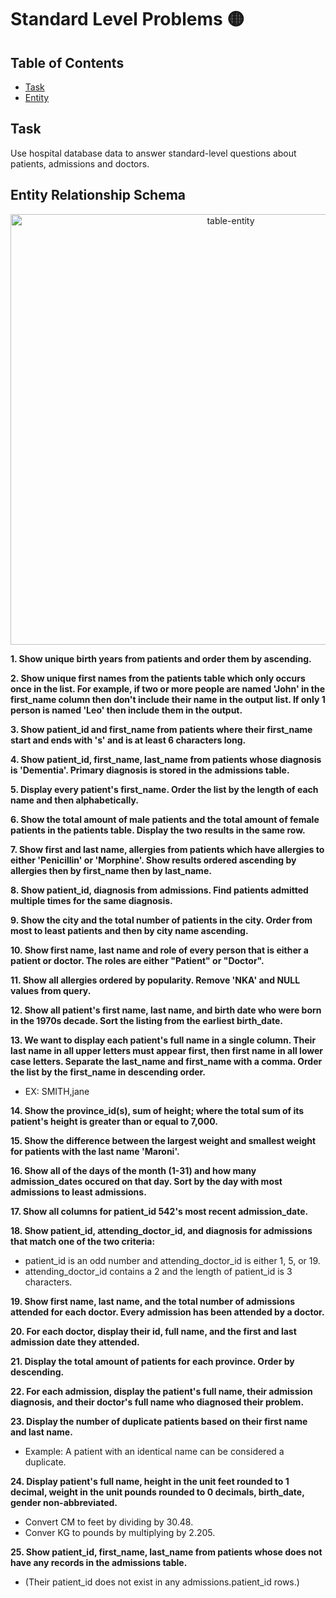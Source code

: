 # Standard Level Problems 🟡

## Table of Contents
+ [Task](https://github.com/jrgem/SQL-Practice/tree/main/Standard-Problems#task)
+ [Entity](https://github.com/jrgem/SQL-Practice/tree/main/Standard-Problems#entity-relationship-schema)

## Task
Use hospital database data to answer standard-level questions about patients, admissions and doctors.                   

## Entity Relationship Schema
<p align="center">
<img width="689" alt="table-entity" src="https://github.com/jrgem/SQL-Practice/assets/145512344/f513a598-f51e-4903-b1fd-a30c5952e124">
</p>

**1. Show unique birth years from patients and order them by ascending.**

**2. Show unique first names from the patients table which only occurs once in the list.
For example, if two or more people are named 'John' in the first_name column then don't include their name in the output list. If only 1 person is named 'Leo' then include them in the output.**

**3. Show patient_id and first_name from patients where their first_name start and ends with 's' and is at least 6 characters long.**

**4. Show patient_id, first_name, last_name from patients whose diagnosis is 'Dementia'.
Primary diagnosis is stored in the admissions table.**

**5. Display every patient's first_name.
Order the list by the length of each name and then alphabetically.**

**6. Show the total amount of male patients and the total amount of female patients in the patients table.
Display the two results in the same row.**

**7. Show first and last name, allergies from patients which have allergies to either 'Penicillin' or 'Morphine'.
Show results ordered ascending by allergies then by first_name then by last_name.**

**8. Show patient_id, diagnosis from admissions. Find patients admitted multiple times for the same diagnosis.**

**9. Show the city and the total number of patients in the city. Order from most to least patients and then by city name ascending.**

**10. Show first name, last name and role of every person that is either a patient or doctor. The roles are either "Patient" or "Doctor".**

**11. Show all allergies ordered by popularity. Remove 'NKA' and NULL values from query.**

**12. Show all patient's first name, last name, and birth date who were born in the 1970s decade. Sort the listing from the earliest birth_date.**

**13. We want to display each patient's full name in a single column. Their last name in all upper letters must appear first, then first name in all lower case letters. Separate the last_name and first_name with a comma. Order the list by the first_name in descending order.**
- EX: SMITH,jane

**14. Show the province_id(s), sum of height; where the total sum of its patient's height is greater than or equal to 7,000.**

**15. Show the difference between the largest weight and smallest weight for patients with the last name 'Maroni'.**

**16. Show all of the days of the month (1-31) and how many admission_dates occured on that day. Sort by the day with most admissions to least admissions.**

**17. Show all columns for patient_id 542's most recent admission_date.**

**18. Show patient_id, attending_doctor_id, and diagnosis for admissions that match one of the two criteria:**
- patient_id is an odd number and attending_doctor_id is either 1, 5, or 19.
- attending_doctor_id contains a 2 and the length of patient_id is 3 characters.

**19. Show first name, last name, and the total number of admissions attended for each doctor. Every admission has been attended by a doctor.**

**20. For each doctor, display their id, full name, and the first and last admission date they attended.**

**21. Display the total amount of patients for each province. Order by descending.**

**22. For each admission, display the patient's full name, their admission diagnosis, and their doctor's full name who diagnosed their problem.**

**23. Display the number of duplicate patients based on their first name and last name.**
- Example: A patient with an identical name can be considered a duplicate.

**24. Display patient's full name, height in the unit feet rounded to 1 decimal, weight in the unit pounds rounded to 0 decimals, birth_date, gender non-abbreviated.**
- Convert CM to feet by dividing by 30.48.
- Conver KG to pounds by multiplying by 2.205.

**25. Show patient_id, first_name, last_name from patients whose does not have any records in the admissions table.** 
- (Their patient_id does not exist in any admissions.patient_id rows.)
